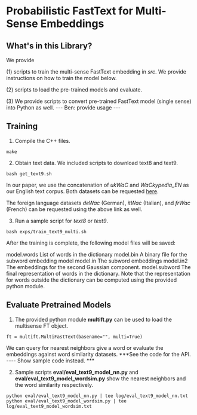 # Probabilistic FastText for Multi-Sense Embeddings

## What's in this Library?

We provide 

(1) scripts to train the multi-sense FastText embedding in *src*. We provide instructions on how to train the model below. 

(2) scripts to load the pre-trained models and evaluate.

(3) We provide scripts to convert pre-trained FastText model (single sense) into Python as well. 
--- Ben: provide usage ---


## Training

1. Compile the C++ files.
```
make
```

2. Obtain text data. We included scripts to download text8 and text9. 
```
bash get_text9.sh
```
In our paper, we use the concatenation of *ukWaC* and *WaCkypedia_EN* as our English text corpus. Both datasets can be requested [here](http://wacky.sslmit.unibo.it/doku.php?id=download).

The foreign language datasets *deWac* (German), *itWac* (Italian), and *frWac* (French) can be requested using the above link as well. 

3. Run a sample script for *text8* or *text9*.
```
bash exps/train_text9_multi.sh
```
After the training is complete, the following model files will be saved:

model.words     List of words in the dictionary
model.bin       A binary file for the subword embedding model
model.in        The subword embeddings
model.in2       The embeddings for the second Gaussian component.
model.subword   The final representation of words in the dictionary. Note that the representation for words outside the dictionary can be computed using the provided python module.


## Evaluate Pretrained Models

1. The provided python module **multift.py** can be used to load the multisense FT object. 

```
ft = multift.MultiFastText(basename="", multi=True)
```

We can query for nearest neighbors give a word or evaluate the embeddings against word similarity datasets. ***See the code for the API. ---- Show sample code instead. ***

2. Sample scripts **eval/eval_text9_model_nn.py** and **eval/eval_text9_model_wordsim.py** show the nearest neighbors and the word similarity respectively. 

```
python eval/eval_text9_model_nn.py | tee log/eval_text9_model_nn.txt
python eval/eval_text9_model_wordsim.py | tee log/eval_text9_model_wordsim.txt
```
